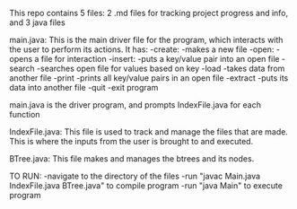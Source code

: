 This repo contains 5 files: 2 .md files for tracking project progress and info, and 3 java files

main.java:
This is the main driver file for the program, which interacts with the user to perform its actions.
It has:
    -create:
        -makes a new file
    -open:
        -opens a file for interaction
    -insert:
        -puts a key/value pair into an open file
    -search
        -searches open file for values based on key
    -load
        -takes data from another file
    -print
        -prints all key/value pairs in an open file
    -extract
        -puts its data into another file
    -quit
        -exit program

main.java is the driver program, and prompts IndexFile.java for each function

IndexFile.java:
This file is used to track and manage the files that are made. This is where the inputs from the user is brought to and executed.

BTree.java:
This file makes and manages the btrees and its nodes. 

TO RUN:
-navigate to the directory of the files
-run "javac Main.java IndexFile.java BTree.java" to compile program
-run "java Main" to execute program
